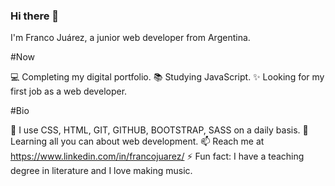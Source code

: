 ### Hi there 👋 


I'm Franco Juárez, a junior web developer from Argentina. 


#Now


💻 Completing my digital portfolio.
📚 Studying JavaScript.
✨ Looking for my first job as a web developer.

#Bio

🔭 I use CSS, HTML, GIT, GITHUB, BOOTSTRAP, SASS on a daily basis.
🌱 Learning all you can about web development.
📫 Reach me at https://www.linkedin.com/in/francojuarez/
⚡ Fun fact: I have a teaching degree in literature and I love making music.



<!--
**Juarrison/Juarrison** is a ✨ _special_ ✨ repository because its `README.md` (this file) appears on your GitHub profile.

Here are some ideas to get you started:

- 🔭 I’m currently working on ...
- 🌱 I’m currently learning ...
- 👯 I’m looking to collaborate on ...
- 🤔 I’m looking for help with ...
- 💬 Ask me about ...
- 📫 How to reach me: ...
- 😄 Pronouns: ...
- ⚡ Fun fact: ...
-->


